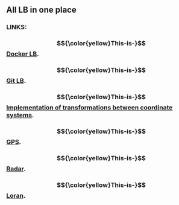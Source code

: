 ## All LB in one place
### **LINKS:**
### $${\color{yellow}This-is-}$$[Docker LB](https://github.com/GodFazer/docker-lb).
### $${\color{yellow}This-is-}$$[Git LB](https://github.com/GodFazer/git-lb).
### $${\color{yellow}This-is-}$$[Implementation of transformations between coordinate systems](https://github.com/GodFazer/ITBCS-lb).
### $${\color{yellow}This-is-}$$[GPS](https://github.com/GodFazer/gps/).
### $${\color{yellow}This-is-}$$[Radar](https://github.com/GodFazer/radar).
### $${\color{yellow}This-is-}$$[Loran](https://github.com/GodFazer/loran).
